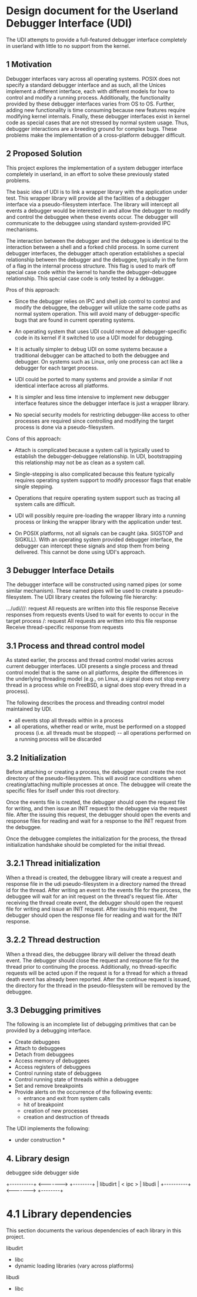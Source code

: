 # Design document for the Userland Debugger Interface (UDI) #

The UDI attempts to provide a full-featured debugger interface completely
in userland with little to no support from the kernel.

## 1 Motivation ##

Debugger interfaces vary across all operating systems. POSIX does not specify a
standard debugger interface and as such, all the Unices implement a different
interface, each with different models for how to control and modify a running
process. Additionally, the functionality provided by these debugger interfaces
varies from OS to OS. Further, adding new functionality is time consuming
because new features require modifying kernel internals. Finally, these
debugger interfaces exist in kernel code as special cases that are not stressed
by normal system usage. Thus, debugger interactions are a breeding ground for
complex bugs. These problems make the implementation of a cross-platform
debugger difficult.

## 2 Proposed Solution ##

This project explores the implementation of a system debugger interface 
completely in userland, in an effort to solve these previously stated
problems.

The basic idea of UDI is to link a wrapper library with the application under
test. This wrapper library will provide all the facilities of a debugger
interface via a pseudo-filesystem interface. The library will intercept all
events a debugger would be interested in and allow the debugger to modify and
control the debuggee when these events occur. The debugger will communicate to
the debuggee using standard system-provided IPC mechanisms.

The interaction between the debugger and the debuggee is identical to the
interaction between a shell and a forked child process. In some current
debugger interfaces, the debugger attach operation establishes a special
relationship between the debugger and the debuggee, typically in the form of a
flag in the internal process structure. This flag is used to mark off special
case code within the kernel to handle the debugger-debuggee relationship. This
special case code is only tested by a debugger.

Pros of this approach:

* Since the debugger relies on IPC and shell job control to control and modify
the debuggee, the debugger will utilize the same code paths as normal system
operation. This will avoid many of debugger-specific bugs that are found in
current operating systems. 

* An operating system that uses UDI could remove all debugger-specific code in
its kernel if it switched to use a UDI model for debugging.

* It is actually simpler to debug UDI on some systems because a traditional
debugger can be attached to both the debuggee and debugger. On systems such
as Linux, only one process can act like a debugger for each target process.

* UDI could be ported to many systems and provide a similar if not identical
interface across all platforms.

* It is simpler and less time intensive to implement new debugger interface
features since the debugger interface is just a wrapper library.

* No special security models for restricting debugger-like access to other 
processes are required since controlling and modifying the target process
is done via a pseudo-filesystem.

Cons of this approach:

* Attach is complicated because a system call is typically used to establish
the debugger-debuggee relationship. In UDI, bootstrapping this relationship
may not be as clean as a system call.

* Single-stepping is also complicated because this feature typically requires
operating system support to modify processor flags that enable single stepping.

* Operations that require operating system support such as tracing all system
calls are difficult.

* UDI will possibly require pre-loading the wrapper library into a running
process or linking the wrapper library with the application under test.

* On POSIX platforms, not all signals can be caught (aka. SIGSTOP and SIGKILL).
With an operating system provided debugger interface, the debugger can 
intercept these signals and stop them from being delivered. This cannot be done
using UDI's approach.

## 3 Debugger Interface Details ##

The debugger interface will be constructed using named pipes (or some similar
mechanism). These named pipes will be used to create a pseudo-filesystem. The UDI
library creates the following file hierarchy:

.../udi/<username>/<pid>/:
    request     All requests are written into this file
    response    Receive responses from requests
    events      Used to wait for events to occur in the target process
    <tid>/:
        request     All requests are written into this file
        response    Receive thread-specific response from requests

## 3.1 Process and thread control model ##

As stated earlier, the process and thread control model varies across current
debugger interfaces. UDI presents a single process and thread control model
that is the same on all platforms, despite the differences in the underlying
threading model (e.g., on Linux, a signal does not stop every thread in a 
process while on FreeBSD, a signal does stop every thread in a process).

The following describes the process and threading control model maintained
by UDI.

* all events stop all threads within in a process
* all operations, whether read or write, must be performed on a stopped process
  (i.e. all threads must be stopped) -- all operations performed on a running
  process will be discarded

## 3.2 Initialization ##

Before attaching or creating a process, the debugger must create the root
directory of the pseudo-filesystem. This will avoid race conditions when
creating/attaching multiple processes at once. The debuggee will create the
specific files for itself under this root directory.

Once the events file is created, the debugger should open the request file for
writing, and then issue an INIT request to the debuggee via the request file.
After the issuing this request, the debugger should open the events and
response files for reading and wait for a response to the INIT request from the
debuggee.

Once the debuggee completes the initialization for the process, the thread
initialization handshake should be completed for the initial thread.

## 3.2.1 Thread initialization ##

When a thread is created, the debuggee library will create a request and 
response file in the udi pseudo-filesystem in a directory named the
thread id for the thread. After writing an event to the events file for
the process, the debuggee will wait for an init request on the thread's
request file. After receiving the thread create event, the debugger should
open the request file for writing and issue an INIT request. After issuing
this request, the debugger should open the response file for reading and
wait for the INIT response.

## 3.2.2 Thread destruction ##

When a thread dies, the debuggee library will deliver the thread death event.
The debugger should close the request and response file for the thread prior to
continuing the process. Additionally, no thread-specific requests will be acted
upon if the request is for a thread for which a thread death event has already
been reported. After the continue request is issued, the directory for the
thread in the pseudo-filesystem will be removed by the debuggee.

## 3.3 Debugging primitives ##

The following is an incomplete list of debugging primitives that can be
provided by a debugging interface.

* Create debuggees
* Attach to debuggees
* Detach from debuggees
* Access memory of debuggees
* Access registers of debuggees
* Control running state of debuggees
* Control running state of threads within a debuggee
* Set and remove breakpoints
* Provide alerts on the occurrence of the following events:
  - entrance and exit from system calls
  - hit of breakpoint
  - creation of new processes
  - creation and destruction of threads

The UDI implements the following:

* under construction *

## 4. Library design ##

debuggee side             debugger side

+----------+  <------->  +--------+
| libudirt |  <  ipc  >  | libudi |
+----------+  <------->  +--------+

# 4.1 Library dependencies #

This section documents the various dependencies of each library in this
project.

libudirt
* libc
* dynamic loading libraries (vary across platforms)

libudi
* libc
